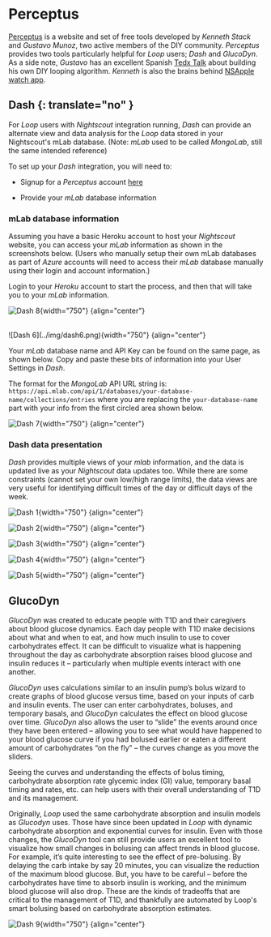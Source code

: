 # Perceptus

[Perceptus](http://perceptus.org/) is a website and set of free tools developed by *Kenneth Stack* and *Gustavo Munoz*, two active members of the DIY community. *Perceptus* provides two tools particularly helpful for *Loop* users; *Dash* and *GlucoDyn*. As a side note, *Gustavo* has an excellent Spanish [Tedx Talk](https://youtu.be/K1C4xEWipOo) about building his own DIY looping algorithm. *Kenneth* is also the brains behind [NSApple watch app](https://github.com/Kdisimone/nsapple/tree/nsapple-units).

## Dash {: translate="no" }
For *Loop* users with *Nightscout* integration running, *Dash* can provide an alternate view and data analysis for the *Loop* data stored in your Nightscout&#39;s mLab database. (Note: *mLab* used to be called *MongoLab*, still the same intended reference)

To set up your *Dash* integration, you will need to:  

* Signup for a *Perceptus* account [here](http://perceptus.org/)  

* Provide your *mLab* database information

### mLab database information
Assuming you have a basic Heroku account to host your *Nightscout* website, you can access your *mLab* information as shown in the screenshots below.  (Users who manually setup their own mLab databases as part of *Azure* accounts will need to access their *mLab* database manually using their login and account information.)

Login to your *Heroku* account to start the process, and then that will take you to your *mLab* information.

![Dash 8](../img/dash8.png){width="750"}
{align="center"}

<br/>
![Dash 6](../img/dash6.png){width="750"}
{align="center"}

Your *mLab* database name and API Key can be found on the same page, as shown below.  Copy and paste these bits of information into your User Settings in *Dash*.

The format for the *MongoLab* API URL string is: `https://api.mlab.com/api/1/databases/your-database-name/collections/entries` where you are replacing the `your-database-name` part with your info from the first circled area shown below.

![Dash 7](../img/dash7.png){width="750"}
{align="center"}

### <span translate="no">Dash</span> data presentation

*Dash* provides multiple views of your *mlab* information, and the data is updated live as your *Nightscout* data updates too.  While there are some constraints (cannot set your own low/high range limits), the data views are very useful for identifying difficult times of the day or difficult days of the week.

![Dash 1](../img/dash1.png){width="750"}
{align="center"}

![Dash 2](../img/dash2.png){width="750"}
{align="center"}

![Dash 3](../img/dash3.png){width="750"}
{align="center"}

![Dash 4](../img/dash4.png){width="750"}
{align="center"}

![Dash 5](../img/dash5.png){width="750"}
{align="center"}


## GlucoDyn
*GlucoDyn* was created to educate people with T1D and their caregivers about blood glucose dynamics. Each day people with T1D make decisions about what and when to eat, and how much insulin to use to cover carbohydrates effect. It can be difficult to visualize what is happening throughout the day as carbohydrate absorption raises blood glucose and insulin reduces it – particularly when multiple events interact with one another.

*GlucoDyn* uses calculations similar to an insulin pump’s bolus wizard to create graphs of blood glucose versus time, based on your inputs of carb and insulin events. The user can enter carbohydrates, boluses, and temporary basals, and *GlucoDyn* calculates the effect on blood glucose over time. *GlucoDyn* also allows the user to “slide” the events around once they have been entered – allowing you to see what would have happened to your blood glucose curve if you had bolused earlier or eaten a different amount of carbohydrates “on the fly” – the curves change as you move the sliders.

Seeing the curves and understanding the effects of bolus timing, carbohydrate absorption rate glycemic index (GI) value, temporary basal timing and rates, etc. can help users with their overall understanding of T1D and its management.

Originally, *Loop* used the same carbohydrate absorption and insulin models as *Glucodyn* uses. Those have since been updated in *Loop* with dynamic carbohydrate absorption and exponential curves for insulin. Even with those changes, the *GlucoDyn* tool can still provide users an excellent tool to visualize how small changes in bolusing can affect trends in blood glucose. For example, it’s quite interesting to see the effect of pre-bolusing. By delaying the carb intake by say 20 minutes, you can visualize the reduction of the maximum blood glucose. But, you have to be careful – before the carbohydrates have time to absorb insulin is working, and the minimum blood glucose will also drop. These are the kinds of tradeoffs that are critical to the management of T1D, and thankfully are automated by Loop&#39;s smart bolusing based on carbohydrate absorption estimates.

![Dash 9](../img/dash9.png){width="750"}
{align="center"}



